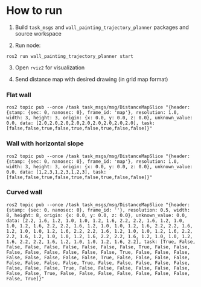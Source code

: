 # How to run

1. Build `task_msgs` and `wall_painting_trajectory_planner` packages and source workspace

2. Run node:
```
ros2 run wall_painting_trajectory_planner start
```

3. Open `rviz2` for visualization

4. Send distance map with desired drawing (in grid map format)
### Flat wall
```
ros2 topic pub --once /task task_msgs/msg/DistanceMapSlice "{header: {stamp: {sec: 0, nanosec: 0}, frame_id: 'map'}, resolution: 1.0, width: 3, height: 3, origin: {x: 0.0, y: 0.0, z: 0.0}, unknown_value: 0.0, data: [2.0,2.0,2.0,2.0,2.0,2.0,2.0,2.0,2.0], task: [false,false,true,false,true,false,true,false,false]}"
```

### Wall with horizontal slope
```
ros2 topic pub --once /task task_msgs/msg/DistanceMapSlice "{header: {stamp: {sec: 0, nanosec: 0}, frame_id: 'map'}, resolution: 1.0, width: 3, height: 3, origin: {x: 0.0, y: 0.0, z: 0.0}, unknown_value: 0.0, data: [1,2,3,1,2,3,1,2,3], task: [false,false,true,false,true,false,true,false,false]}"
```

### Curved wall
```
ros2 topic pub --once /task task_msgs/msg/DistanceMapSlice "{header: {stamp: {sec: 0, nanosec: 0}, frame_id: ''}, resolution: 0.5, width: 8, height: 8, origin: {x: 0.0, y: 0.0, z: 0.0}, unknown_value: 0.0, data: [2.2, 1.6, 1.2, 1.0, 1.0, 1.2, 1.6, 2.2, 2.2, 1.6, 1.2, 1.0, 1.0, 1.2, 1.6, 2.2, 2.2, 1.6, 1.2, 1.0, 1.0, 1.2, 1.6, 2.2, 2.2, 1.6, 1.2, 1.0, 1.0, 1.2, 1.6, 2.2, 2.2, 1.6, 1.2, 1.0, 1.0, 1.2, 1.6, 2.2, 2.2, 1.6, 1.2, 1.0, 1.0, 1.2, 1.6, 2.2, 2.2, 1.6, 1.2, 1.0, 1.0, 1.2, 1.6, 2.2, 2.2, 1.6, 1.2, 1.0, 1.0, 1.2, 1.6, 2.2], task: [True, False, False, False, False, False, False, False, False, True, False, False, False, False, False, False, False, False, True, False, False, False, False, False, False, False, False, True, False, False, False, False, False, False, False, False, True, False, False, False, False, False, False, False, False, True, False, False, False, False, False, False, False, False, True, False, False, False, False, False, False, False, False, True]}"
```
